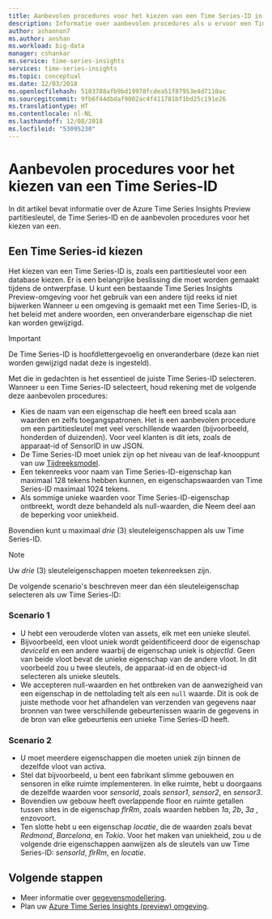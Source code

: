 ```yaml
---
title: Aanbevolen procedures voor het kiezen van een Time Series-ID in Azure Time Series Insights-Preview | Microsoft Docs
description: Informatie over aanbevolen procedures als u ervoor een Time Series-ID in Azure Time Series Insights-Preview kiest
author: ashannon7
ms.author: anshan
ms.workload: big-data
manager: cshankar
ms.service: time-series-insights
services: time-series-insights
ms.topic: conceptual
ms.date: 12/03/2018
ms.openlocfilehash: 5103788afb9bd19978fcdea51f87953e4d7110ac
ms.sourcegitcommit: 9fb6f44dbdaf9002ac4f411781bf1bd25c191e26
ms.translationtype: HT
ms.contentlocale: nl-NL
ms.lasthandoff: 12/08/2018
ms.locfileid: "53095230"
---
```

# <a name="best-practices-for-choosing-a-time-series-id"></a>Aanbevolen procedures voor het kiezen van een Time Series-ID

In dit artikel bevat informatie over de Azure Time Series Insights Preview partitiesleutel, de Time Series-ID en de aanbevolen procedures voor het kiezen van een.

## <a name="choose-a-time-series-id"></a>Een Time Series-id kiezen

Het kiezen van een Time Series-ID is, zoals een partitiesleutel voor een database kiezen. Er is een belangrijke beslissing die moet worden gemaakt tijdens de ontwerpfase. U kunt een bestaande Time Series Insights Preview-omgeving voor het gebruik van een andere tijd reeks id niet bijwerken Wanneer u een omgeving is gemaakt met een Time Series-ID, is het beleid met andere woorden, een onveranderbare eigenschap die niet kan worden gewijzigd.

> [!IMPORTANT]
> De Time Series-ID is hoofdlettergevoelig en onveranderbare (deze kan niet worden gewijzigd nadat deze is ingesteld).

Met die in gedachten is het essentieel de juiste Time Series-ID selecteren. Wanneer u een Time Series-ID selecteert, houd rekening met de volgende deze aanbevolen procedures:
* Kies de naam van een eigenschap die heeft een breed scala aan waarden en zelfs toegangspatronen. Het is een aanbevolen procedure om een partitiesleutel met veel verschillende waarden (bijvoorbeeld, honderden of duizenden). Voor veel klanten is dit iets, zoals de apparaat-id of SensorID in uw JSON.
* De Time Series-ID moet uniek zijn op het niveau van de leaf-knooppunt van uw [Tijdreeksmodel](./time-series-insights-update-tsm.md).
* Een tekenreeks voor naam van Time Series-ID-eigenschap kan maximaal 128 tekens hebben kunnen, en eigenschapswaarden van Time Series-ID maximaal 1024 tekens.
* Als sommige unieke waarden voor Time Series-ID-eigenschap ontbreekt, wordt deze behandeld als null-waarden, die Neem deel aan de beperking voor uniekheid.

Bovendien kunt u maximaal *drie* (3) sleuteleigenschappen als uw Time Series-ID.

  > [!NOTE]
  > Uw *drie* (3) sleuteleigenschappen moeten tekenreeksen zijn.

De volgende scenario's beschreven meer dan één sleuteleigenschap selecteren als uw Time Series-ID:  

### <a name="scenario-1"></a>Scenario 1

* U hebt een verouderde vloten van assets, elk met een unieke sleutel. 
* Bijvoorbeeld, een vloot uniek wordt geïdentificeerd door de eigenschap *deviceId* en een andere waarbij de eigenschap uniek is *objectId*. Geen van beide vloot bevat de unieke eigenschap van de andere vloot. In dit voorbeeld zou u twee sleutels, de apparaat-id en de object-id selecteren als unieke sleutels. 
* We accepteren null-waarden en het ontbreken van de aanwezigheid van een eigenschap in de nettolading telt als een `null` waarde. Dit is ook de juiste methode voor het afhandelen van verzenden van gegevens naar bronnen van twee verschillende gebeurtenissen waarin de gegevens in de bron van elke gebeurtenis een unieke Time Series-ID heeft.

### <a name="scenario-2"></a>Scenario 2

* U moet meerdere eigenschappen die moeten uniek zijn binnen de dezelfde vloot van activa. 
* Stel dat bijvoorbeeld, u bent een fabrikant slimme gebouwen en sensoren in elke ruimte implementeren. In elke ruimte, hebt u doorgaans de dezelfde waarden voor *sensorId*, zoals *sensor1*, *sensor2*, en *sensor3*.
* Bovendien uw gebouw heeft overlappende floor en ruimte getallen tussen sites in de eigenschap *flrRm*, zoals waarden hebben *1a*, *2b*, *3a* , enzovoort.
* Ten slotte hebt u een eigenschap *locatie*, die de waarden zoals bevat *Redmond*, *Barcelona*, en *Tokio*. Voor het maken van uniekheid, zou u de volgende drie eigenschappen aanwijzen als de sleutels van uw Time Series-ID: *sensorId*, *flrRm*, en *locatie*.

## <a name="next-steps"></a>Volgende stappen

* Meer informatie over [gegevensmodellering](./time-series-insights-update-tsm.md).
* Plan uw [Azure Time Series Insights (preview) omgeving](./time-series-insights-update-plan.md).

